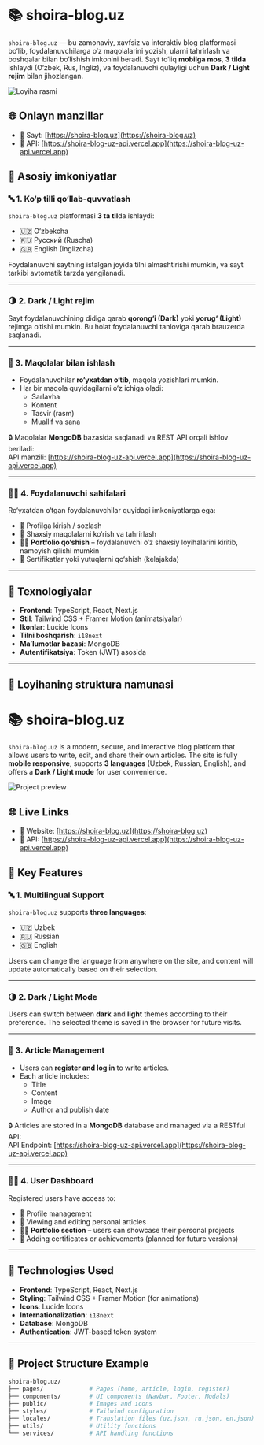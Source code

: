 # 📚 shoira-blog.uz

`shoira-blog.uz` — bu zamonaviy, xavfsiz va interaktiv blog platformasi bo‘lib, foydalanuvchilarga o‘z maqolalarini yozish, ularni tahrirlash va boshqalar bilan bo‘lishish imkonini beradi. Sayt to‘liq **mobilga mos**, **3 tilda** ishlaydi (O‘zbek, Rus, Ingliz), va foydalanuvchi qulayligi uchun **Dark / Light rejim** bilan jihozlangan.

![Loyiha rasmi](https://xusanbek0039.github.io/shoira-blog.uz/images/aboud-for-github.png)

## 🌐 Onlayn manzillar

- 🔗 Sayt: [https://shoira-blog.uz](https://shoira-blog.uz)
- 🔗 API: [https://shoira-blog-uz-api.vercel.app](https://shoira-blog-uz-api.vercel.app)

## 🚀 Asosiy imkoniyatlar

### 🔤 1. Ko‘p tilli qo‘llab-quvvatlash

`shoira-blog.uz` platformasi **3 ta til**da ishlaydi:

- 🇺🇿 O‘zbekcha
- 🇷🇺 Русский (Ruscha)
- 🇬🇧 English (Inglizcha)

Foydalanuvchi saytning istalgan joyida tilni almashtirishi mumkin, va sayt tarkibi avtomatik tarzda yangilanadi.

---

### 🌗 2. Dark / Light rejim

Sayt foydalanuvchining didiga qarab **qorong‘i (Dark)** yoki **yorug‘ (Light)** rejimga o‘tishi mumkin. Bu holat foydalanuvchi tanloviga qarab brauzerda saqlanadi.

---

### 📝 3. Maqolalar bilan ishlash

- Foydalanuvchilar **ro‘yxatdan o‘tib**, maqola yozishlari mumkin.
- Har bir maqola quyidagilarni o‘z ichiga oladi:
  - Sarlavha
  - Kontent
  - Tasvir (rasm)
  - Muallif va sana

🔒 Maqolalar **MongoDB** bazasida saqlanadi va REST API orqali ishlov beriladi:  
API manzili: [https://shoira-blog-uz-api.vercel.app](https://shoira-blog-uz-api.vercel.app)

---

### 👨‍🎓 4. Foydalanuvchi sahifalari

Ro‘yxatdan o‘tgan foydalanuvchilar quyidagi imkoniyatlarga ega:

- 🔐 Profilga kirish / sozlash
- 🧾 Shaxsiy maqolalarni ko‘rish va tahrirlash
- 🧑‍💻 **Portfolio qo‘shish** – foydalanuvchi o‘z shaxsiy loyihalarini kiritib, namoyish qilishi mumkin
- 📜 Sertifikatlar yoki yutuqlarni qo‘shish (kelajakda)

---

## 🧰 Texnologiyalar

- **Frontend**: TypeScript, React, Next.js
- **Stil**: Tailwind CSS + Framer Motion (animatsiyalar)
- **Ikonlar**: Lucide Icons
- **Tilni boshqarish**: `i18next`
- **Ma’lumotlar bazasi**: MongoDB
- **Autentifikatsiya**: Token (JWT) asosida

---

## 📂 Loyihaning struktura namunasi
# 📚 shoira-blog.uz

`shoira-blog.uz` is a modern, secure, and interactive blog platform that allows users to write, edit, and share their own articles. The site is fully **mobile responsive**, supports **3 languages** (Uzbek, Russian, English), and offers a **Dark / Light mode** for user convenience.

![Project preview](https://xusanbek0039.github.io/shoira-blog.uz/images/aboud-for-github.png)

## 🌐 Live Links

- 🔗 Website: [https://shoira-blog.uz](https://shoira-blog.uz)
- 🔗 API: [https://shoira-blog-uz-api.vercel.app](https://shoira-blog-uz-api.vercel.app)

## 🚀 Key Features

### 🔤 1. Multilingual Support

`shoira-blog.uz` supports **three languages**:

- 🇺🇿 Uzbek
- 🇷🇺 Russian
- 🇬🇧 English

Users can change the language from anywhere on the site, and content will update automatically based on their selection.

---

### 🌗 2. Dark / Light Mode

Users can switch between **dark** and **light** themes according to their preference. The selected theme is saved in the browser for future visits.

---

### 📝 3. Article Management

- Users can **register and log in** to write articles.
- Each article includes:
  - Title
  - Content
  - Image
  - Author and publish date

🔒 Articles are stored in a **MongoDB** database and managed via a RESTful API:  
API Endpoint: [https://shoira-blog-uz-api.vercel.app](https://shoira-blog-uz-api.vercel.app)

---

### 👨‍🎓 4. User Dashboard

Registered users have access to:

- 🔐 Profile management
- 🧾 Viewing and editing personal articles
- 🧑‍💻 **Portfolio section** – users can showcase their personal projects
- 📜 Adding certificates or achievements (planned for future versions)

---

## 🧰 Technologies Used

- **Frontend**: TypeScript, React, Next.js
- **Styling**: Tailwind CSS + Framer Motion (for animations)
- **Icons**: Lucide Icons
- **Internationalization**: `i18next`
- **Database**: MongoDB
- **Authentication**: JWT-based token system

---

## 📂 Project Structure Example

```bash
shoira-blog.uz/
├── pages/             # Pages (home, article, login, register)
├── components/        # UI components (Navbar, Footer, Modals)
├── public/            # Images and icons
├── styles/            # Tailwind configuration
├── locales/           # Translation files (uz.json, ru.json, en.json)
├── utils/             # Utility functions
└── services/          # API handling functions


















